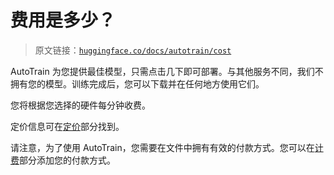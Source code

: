 # 费用是多少？

> 原文链接：[`huggingface.co/docs/autotrain/cost`](https://huggingface.co/docs/autotrain/cost)

AutoTrain 为您提供最佳模型，只需点击几下即可部署。与其他服务不同，我们不拥有您的模型。训练完成后，您可以下载并在任何地方使用它们。

您将根据您选择的硬件每分钟收费。

定价信息可在[定价](https://huggingface.co/pricing#spaces)部分找到。

请注意，为了使用 AutoTrain，您需要在文件中拥有有效的付款方式。您可以在[计费](https://huggingface.co/settings/billing)部分添加您的付款方式。
